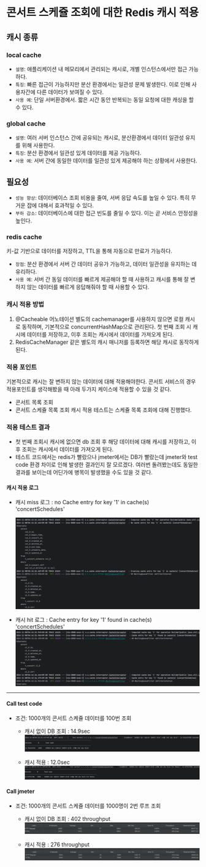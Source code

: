 # 콘서트 스케쥴 조회에 대한 Redis 캐시 적용

## 캐시 종류

### local cache
* ``설명``: 애플리케이션 내 메모리에서 관리되는 캐시로, 개별 인스턴스에서만 접근 가능하다.
* ``특징``: 빠른 접근이 가능하지만 분산 환경에서는 일관성 문제 발생한다. 이로 인해 사용자간에 다른 데이터가 보여질 수 있다.
* ``사용 예``: 단일 서버환경에서. 짧은 시간 동안 반복되는 동일 요청에 대한 캐싱을 할 수 있다.

### global cache
* ``설명``: 여러 서버 인스턴스 간에 공유되는 캐시로, 분산환경에서 데이터 일관성 유지를 위해 사용한다.
* ``특징``: 분산 환경에서 일관성 있게 데이터를 제공 가능하다.
* ``사용 예``: 서버 간에 동일한 데이터를 일관성 있게 제공해야 하는 상황에서 사용한다.

## 필요성
* ``성능 향상``: 데이터베이스 조회 비용을 줄여, 서버 응답 속도를 높일 수 있다. 특히 무거운 잡에 대해서 효과적일 수 있다.
* ``부하 감소``: 데이터베이스에 대한 접근 빈도를 줄일 수 있다. 이는 곧 서비스 안정성을 높인다.

### redis cache
키-값 기반으로 데이터를 저장하고, TTL을 통해 자동으로 만료가 가능하다.
* ``장점``: 분산 환경에서 서버 간 데이터 공유가 가능하고, 데이터 일관성을 유지하는 데 유리하다.
* ``사용 예``: 서버 간 동일 데이터를 빠르게 제공해야 할 때 사용하고 캐시를 통해 잘 변하지 않는 데이터를 빠르게 응답해줘야 할 때 사용할 수 있다.

### 캐시 적용 방법
1. @Cacheable 어노테이션
   별도의 cachemanager를 사용하지 않으면 로컬 캐시로 동작하며, 기본적으로 concurrentHashMap으로 관리된다. 첫 번째 조회 시 캐시에 데이터를 저장하고, 이후 조회는 캐시에서 데이터를 가져오게 된다.
2. RedisCacheManager 같은 별도의 캐시 매니저를 등록하면 해당 캐시로 동작하게 된다.

### 적용 포인트
기본적으로 캐시는 잘 변하지 않는 데이터에 대해 적용해야한다. 
콘서트 서비스의 경우 적용포인트를 생각해봤을 때 아래 두가지 케이스에 적용할 수 있을 것 같다.  
* 콘서트 목록 조회
* 콘서트 스케쥴 목록 조회
  캐시 적용 테스트는 스케쥴 목록 조회에 대해 진행했다.

### 적용 테스트 결과
* 첫 번째 조회시 캐시에 없으면 db 조회 후 해당 데이터에 대해 캐시를 저장하고, 이후 조회는 캐시에서 데이터를 가져오게 된다.
* 테스트 코드에서는 redis가 빨랐으나 jmeter에서는 DB가 빨랐는데 jmeter와 test code 환경 차이로 인해 발생한 결과인지 잘 모르겠다. 여러번 돌려봤는데도 동일한 결과를 보이는데 어딘가에 병목이 발생했을 수도 있을 것 같다.

#### 캐시 적용 로그
* 캐시 miss 로그 : no Cache entry for key '1' in cache(s) 'concertSchedules'
  
    ![image](../docs/images/cacheMiss.png)

 
* 캐시 hit 로그 : Cache entry for key '1' found in cache(s) 'concertSchedules'
    ![image](../docs/images/cacheHit.png)

------

#### Call test code
* 조건: 1000개의 콘서트 스케쥴 데이터를 100번 조회
  * 캐시 없이 DB 조회 : 14.9sec
    ![image](../docs/images/noCacheDb.png)

  * 캐시 적용 : 12.0sec
    ![image](../docs/images/cacheRedis.png)


#### Call jmeter
* 조건: 1000개의 콘서트 스케쥴 데이터를 1000명이 2번 루프 조회
    * 캐시 없이 DB 조회 : 402 throughput
      ![image](../docs/images/jmeterNoCacheDb.png)

    * 캐시 적용 : 276 throughput
      ![image](../docs/images/jmeterRedisCache.png)

